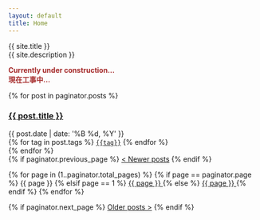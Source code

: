 ```yaml
---
layout: default
title: Home
---
```


<div class="cover-block">
  <div class="cover-block__overlay"></div>
  <div class="cover-block__inner-content">
    <div class="cover-block__inner-content__title">{{ site.title }}</div>
    <div class="cover-block__inner-content__subtitle">{{ site.description }}</div>
  </div>
</div>

<div class="contents front-page">
<div class="container">
<p style="color:brown"><b>Currently under construction...
<br>現在工事中...</b></p>

{% for post in paginator.posts %}
  <article class="archive">
  <h3 class="archive__title"><a href="{{ post.url | relative_url }}">{{ post.title }}</a></h3>
  <div class="archive__property">
  <div class="archive__date"><time>{{ post.date | date: '%B %d, %Y' }}</time></div>
  <div class="archive__tags">
    {% for tag in post.tags %}
    <code class="archive__tag"><a href="{{ baseurl }}/tags#{{ tag | slugize }}">{{tag}}</a></code>
    {% endfor %}
  </div>
  </div>
  <!-- <div class="archive__excerpt">{{ post.excerpt }}</div> -->
  </article>
{% endfor %}

<div class="paginator">
{% if paginator.previous_page %}
  <a class="paginator__item" href="/{% if paginator.previous_page != 1 %}page{{ paginator.previous_page }}/{% endif %}">&lt; Newer posts</a>
{% endif %}

{% for page in (1..paginator.total_pages) %}
  {% if page == paginator.page %}
  <a class="paginator__item current"> {{ page }} </a>
  {% elsif page == 1 %}
  <a class="paginator__item" href="/"> {{ page }} </a>
  {% else %}
  <a class="paginator__item" href="/page{{ page }}/"> {{ page }} </a>
  {% endif %}
{% endfor %}

{% if paginator.next_page %}
  <a class="paginator__item" href="/page{{ paginator.next_page }}/">Older posts &gt;</a>
{% endif %}
</div><!-- paginator -->

</div><!-- container -->
</div><!-- contents -->
